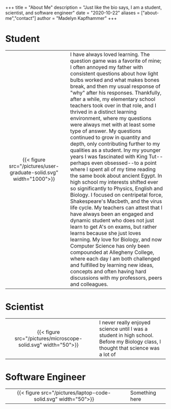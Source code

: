+++
title = "About Me"
description = "Just like the bio says, I am a student, scientist, and software engineer"
date = "2020-10-22"
aliases = ["about-me","contact"]
author = "Madelyn Kapfhammer"
+++

# Student
||||
|:------:|--------| ----|
| {{< figure src="/pictures/user-graduate-solid.svg" width="1000">}} |       | I have always loved learning. The question game was a favorite of mine; I often annoyed my father with consistent questions about how light bulbs worked and what makes bones break, and then my usual response of "why" after his responses. Thankfully, after a while, my elementary school teachers took over in that role, and I thrived in a distinct learning environment, where my questions were always met with at least some type of answer. My questions continued to grow in quantity and depth, only contributing further to my qualities as a student. Iny my younger years I was fascinated with King Tut--perhaps even obsessed--to a point where I spent all of my time reading the same book about ancient Egypt. In high school my interests shifted ever so significantly to Physics, English and Biology. I focused on centripetal force, Shakespeare's Macbeth, and the virus life cycle. My teachers can attest that I have always been an engaged and dynamic student who does not just learn to get A's on exams, but rather learns because she just loves learning. My love for Biology, and now Computer Science has only been compounded at Allegheny College, where each day I am both challenged and fulfilled by learning new ideas, concepts and often having hard discussions with my professors, peers and colleagues. |

# Scientist

||||
|:------:|--------| ----|
| {{< figure src="/pictures/microscope-solid.svg" width="50">}} |       | I never really enjoyed science until I was a student in high school. Before my Biology class, I thought that science was a lot of  |

# Software Engineer

||||
|:------:|--------| ----|
| {{< figure src="/pictures/laptop-code-solid.svg" width="50">}} |       | Something here |
